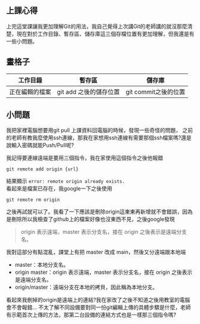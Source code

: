 ## 上課心得
上完這堂課讓我更加理解Git的用法，我自己覺得上次講Git的老師講的就沒那麼清楚，現在對於工作目錄、暫存區、儲存庫這三個存檔位置有更加理解，但我還是有一些小問題。

## 畫格子
| 工作目錄  | 暫存區 |儲存庫|
| ------------- |:---------------------:|--------------------|
| 正在編輯的檔案| git add 之後的儲存位置|git commit之後的位置|

## 小問題
我把家裡電腦想要用git pull 上課資料回電腦的時候，發現一些奇怪的問題，
之前的老師有教我麼使用ssh連線，那我在家想用ssh連線有需要那個ssh檔案嗎?還是說輸入密碼就能Push/Pull呢?

我記得要連線遠端是要用三個指令，我在家使用這個指令之後他報錯
```
git remote add origin {url}
```
結果顯示
`error: remote origin already exists.`  
看起來是檔案已存在，我google一下之後使用
```
git remote rm origin 
```
之後再試就可以了。我看了一下應該是刪除origin這東東再新增就不會錯誤，因為是刪除所以我檢查了github上的檔案好像也沒東西不見，之後google發現
>origin 表示遠端，master 表示分支名，接在 origin 之後表示是遠端分支名。

我對這部分有點混亂，課堂上有把 master 改成 main，然後又分遠端跟本地端
* master：本地分支名。
* origin master：origin 表示遠端，master 表示分支名，接在 origin 之後表示是遠端分支名。
* origin/master：遠端分支在本地的拷貝，因此稱為本地分支。

看起來我刪掉的origin是遠端上的連結?我在家改了之後不知道之後用教室的電腦會不會報錯...
不太了解不同設備要對同一份git編輯上傳的具體步驟是什麼，老師有示範首次上傳的方法，那第二台設備的連結方式也是一樣那三個指令嗎?





